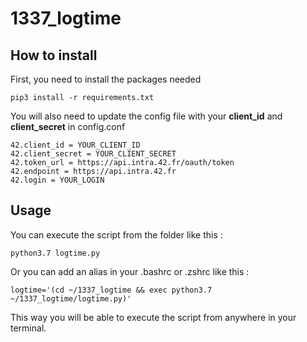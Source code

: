 # 1337_logtime

## How to install
First, you need to install the packages needed

```
pip3 install -r requirements.txt
```

You will also need to update the config file with your **client_id** and **client_secret** in config.conf 
```
42.client_id = YOUR_CLIENT_ID
42.client_secret = YOUR_CLIENT_SECRET
42.token_url = https://api.intra.42.fr/oauth/token
42.endpoint = https://api.intra.42.fr
42.login = YOUR_LOGIN
```

## Usage
You can execute the script from the folder like this :
```
python3.7 logtime.py
```
Or you can add an alias in your .bashrc or .zshrc like this :
```
logtime='(cd ~/1337_logtime && exec python3.7 ~/1337_logtime/logtime.py)'
````
This way you will be able to execute the script from anywhere in your terminal.
